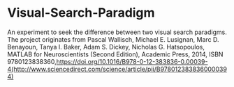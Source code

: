 # Visual-Search-Paradigm
An experiment to seek the difference between two visual search paradigms.
The project originates from Pascal Wallisch, Michael E. Lusignan, Marc D. Benayoun, Tanya I. Baker, Adam S. Dickey, Nicholas G. Hatsopoulos, MATLAB for Neuroscientists (Second Edition), Academic Press, 2014, ISBN 9780123838360,https://doi.org/10.1016/B978-0-12-383836-0.00039-4(http://www.sciencedirect.com/science/article/pii/B9780123838360000394)

